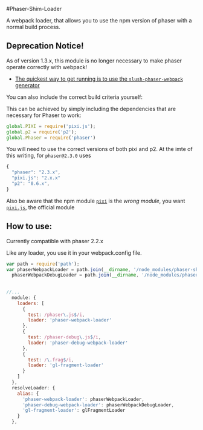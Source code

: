 #Phaser-Shim-Loader

A webpack loader, that allows you to use the npm version of phaser with a normal build process.


## Deprecation Notice!

As of version 1.3.x, this module is no longer necessary to make phaser operate correctly with webpack!

* [The quickest way to get running is to use the `slush-phaser-webpack` generator](https://www.npmjs.com/package/slush-phaser-webpack)

You can also include the correct build criteria yourself:

This can be achieved by simply including the dependencies that are necessary for Phaser to work:

```js
global.PIXI = require('pixi.js');
global.p2 = require('p2');
global.Phaser = require('phaser')

```

You will need to use the correct versions of both pixi and p2. At the imte of this writing, for `phaser@2.3.0` uses

```js
{
  "phaser": "2.3.x",
  "pixi.js": "2.x.x"
  "p2": "0.6.x",
}
```

Also be aware that the npm module [`pixi`](https://www.npmjs.com/package/pixi) is the *wrong module*, you want [`pixi.js`](https://www.npmjs.com/package/pixi.js), the official module


## How to use:
Currently compatible with phaser 2.2.x

Like any loader, you use it in your webpack.config file.


```js
var path = require('path');
var phaserWebpackLoader = path.join(__dirname, '/node_modules/phaser-shim-loader'),
  phaserWebpackDebugLoader = path.join(__dirname, '/node_modules/phaser-shim-loader/phaser=debug'),
  
  
//...
  module: {
    loaders: [
      {
        test: /phaser\.js$/i,
        loader: 'phaser-webpack-loader'
      },
      {
        test: /phaser-debug\.js$/i,
        loader: 'phaser-debug-webpack-loader'
      },
      {
        test: /\.frag$/i,
        loader: 'gl-fragment-loader'
      }
    ]
  },
  resolveLoader: {
    alias: {
      'phaser-webpack-loader': phaserWebpackLoader,
      'phaser-debug-webpack-loader': phaserWebpackDebugLoader,
      'gl-fragment-loader': glFragmentLoader
    }
  },
  
```



